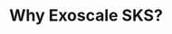 ---
id: why-exoscale-sks"
title: "6. Why Exoscale SKS?"
description: "Learn about Exoscale's Kubernetes Service (SKS) and how it provides a managed Kubernetes experience tailored for European users."
weight: 2
banner: "images/image-1.png"
toc:
  [
    "scalable-kubernetes-service",
    "packaging-pricing",
  ]
tags: [sks]
categories: [advance]
type: [intermediate]
---